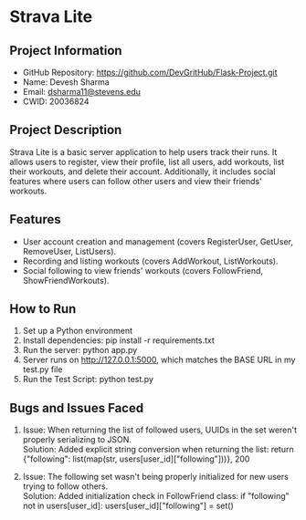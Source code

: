 # Strava Lite
## Project Information
- GitHub Repository: https://github.com/DevGritHub/Flask-Project.git
- Name: Devesh Sharma
- Email: dsharma11@stevens.edu
- CWID: 20036824
## Project Description
Strava Lite is a basic server application to help users track their runs. It allows users to register, view their profile, list all users, add workouts, list their workouts, and delete their account. Additionally, it includes social features where users can follow other users and view their friends' workouts.
## Features
- User account creation and management (covers RegisterUser, GetUser, RemoveUser, ListUsers).
- Recording and listing workouts (covers AddWorkout, ListWorkouts).
- Social following to view friends' workouts (covers FollowFriend, ShowFriendWorkouts).
## How to Run
1) Set up a Python environment
2) Install dependencies: pip install -r requirements.txt
3) Run the server: python app.py
4) Server runs on http://127.0.0.1:5000, which matches the BASE URL in my test.py file
5) Run the Test Script: python test.py
## Bugs and Issues Faced
1) Issue: When returning the list of followed users, UUIDs in the set weren't properly serializing to JSON.<Br>Solution: Added explicit string conversion when returning the list: 
return {"following": list(map(str, users[user_id]["following"]))}, 200

2) Issue: The following set wasn't being properly initialized for new users trying to follow others.<Br>Solution: Added initialization check in FollowFriend class:
if "following" not in users[user_id]: users[user_id]["following"] = set()
